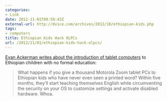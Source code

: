 ```yaml
---
categories:
- Link
date: 2012-11-01T09:59:43Z
external-url: http://dvice.com/archives/2012/10/ethiopian-kids.php
tags:
- computers
title: Ethiopian Kids Hack OLPCs
url: /2012/11/01/ethiopian-kids-hack-olpcs/
---
```


[Evan Ackerman writes about the introduction of tablet computers](http://dvice.com/archives/2012/10/ethiopian-kids.php) to Ethiopian children with no formal education:

> What happens if you give a thousand Motorola Zoom tablet PCs to Ethiopian kids who have never even seen a printed word? Within five months, they’ll start teaching themselves English while circumventing the security on your OS to customize settings and activate disabled hardware. Whoa.
